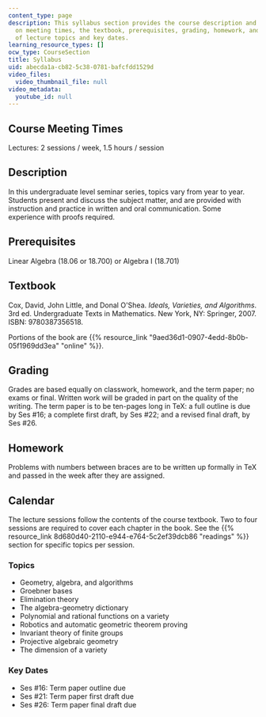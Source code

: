 ```yaml
---
content_type: page
description: This syllabus section provides the course description and information
  on meeting times, the textbook, prerequisites, grading, homework, and the schedule
  of lecture topics and key dates.
learning_resource_types: []
ocw_type: CourseSection
title: Syllabus
uid: abecda1a-cb82-5c38-0781-bafcfdd1529d
video_files:
  video_thumbnail_file: null
video_metadata:
  youtube_id: null
---
```


Course Meeting Times
--------------------

Lectures: 2 sessions / week, 1.5 hours / session

Description
-----------

In this undergraduate level seminar series, topics vary from year to year. Students present and discuss the subject matter, and are provided with instruction and practice in written and oral communication. Some experience with proofs required.

Prerequisites
-------------

Linear Algebra (18.06 or 18.700) or Algebra I (18.701)

Textbook
--------

Cox, David, John Little, and Donal O'Shea. _Ideals, Varieties, and Algorithms_. 3rd ed. Undergraduate Texts in Mathematics. New York, NY: Springer, 2007. ISBN: 9780387356518.

Portions of the book are {{% resource_link "9aed36d1-0907-4edd-8b0b-05f1969dd3ea" "online" %}}.

Grading
-------

Grades are based equally on classwork, homework, and the term paper; no exams or final. Written work will be graded in part on the quality of the writing. The term paper is to be ten-pages long in TeX: a full outline is due by Ses #16; a complete first draft, by Ses #22; and a revised final draft, by Ses #26.

Homework
--------

Problems with numbers between braces are to be written up formally in TeX and passed in the week after they are assigned.

Calendar
--------

The lecture sessions follow the contents of the course textbook. Two to four sessions are required to cover each chapter in the book. See the {{% resource_link 8d680d40-2110-e944-e764-5c2ef39dcb86 "readings" %}} section for specific topics per session.

### Topics

*   Geometry, algebra, and algorithms
*   Groebner bases
*   Elimination theory
*   The algebra-geometry dictionary
*   Polynomial and rational functions on a variety
*   Robotics and automatic geometric theorem proving
*   Invariant theory of finite groups
*   Projective algebraic geometry
*   The dimension of a variety

### Key Dates

*   Ses #16: Term paper outline due
*   Ses #21: Term paper first draft due
*   Ses #26: Term paper final draft due
